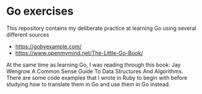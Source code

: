 # Go exercises

This repository contains my deliberate practice at learning Go using several different sources
- https://gobyexample.com/
- https://www.openmymind.net/The-Little-Go-Book/

At the same time as learning Go, I was reading through this book: Jay Wengrow A Common Sense Guide To Data Structures And Algorithms. 
There are some code examples that I wrote in Ruby to begin with before studying how to translate them in Go and use them in Go instead. 

